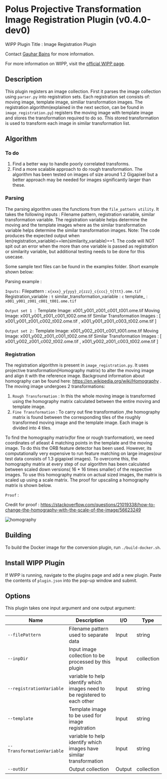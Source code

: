 # Polus Projective Transformation Image Registration Plugin (v0.4.0-dev0)

WIPP Plugin Title : Image Registration Plugin

Contact [Gauhar Bains](mailto:gauhar.bains@labshare.org) for more information.

For more information on WIPP, visit the [official WIPP page](https://isg.nist.gov/deepzoomweb/software/wipp).

## Description

This plugin registers an image collection. First it parses the image collection using `parser.py` into registration sets. Each registration set consists of: moving image, template image, similiar transformation images. The registration algorithm(explained in the next section, can be found in `image_registration.py`) registers the moving image with template image and stores the transformation required to do so. This stored transformation is used to transform each image in similar transformation list.

## Algorithm

### To do
1. Find a better way to handle poorly correlated transforms.
2. Find a more scalable approach to do rough transformation. The algorithm has been tested on images of size around 1.2 Gigapixel but a better approach may be needed for images significantly larger than these.

### Parsing
The parsing algorithm uses the functions from the `file_pattern utility`. It takes the following inputs : Filename pattern, registration variable, similar transformation variable. The registration variable helps determine the moving and the template images where as the similar transformation variable helps determine the similar transformation images. Note: The code produces the expected output when len(registration_variable)==len(similarity_variable)==1. The code will NOT spit out an error when the more than one variable is passed as registration or similarity variable, but additional testing needs to be done for this usecase.

Some sample text files can be found in the examples folder. Short example shown below:

Parsing example :

`Inputs:`
Filepattern :   `x{xxx}_y{yyy}_z{zzz}_c{ccc}_t{ttt}.ome.tif`
Registration_variable :  `t`
similar_transformation_variable : `c`
template_ :  `x001_y001_z001_c001_t001.ome.tif`

`Output set 1 :`
Template Image:  x001_y001_z001_c001_t001.ome.tif
Moving Image:  x001_y001_z001_c001_t002.ome.tif
Similar Transformation Images :   [ x001_y001_z001_c002_t002.ome.tif , x001_y001_z001_c003_t002.ome.tif ]

`Output set 2:`
Template Image:  x001_y002_z001_c001_t001.ome.tif
Moving Image:   x001_y002_z001_c001_t002.ome.tif
Similar Transformation Images :  [ x001_y002_z001_c002_t002.ome.tif , x001_y002_z001_c003_t002.ome.tif ]



### Registration
The registration algorithm is present in `image_registration.py`. It uses projective transformation(Homography matrix) to alter the moving image and align it with the reference image. Background information about homography can be found here: https://en.wikipedia.org/wiki/Homography .
The moving image undergoes 2 transformations:
1. `Rough Transformation` : In this the whole moving image is transformed using the homography matrix calculated between the entire moving and template image.
2. `Fine Transformation` : To carry out fine transformation ,the homography matrix is found between the corresponding tiles of the roughly transformed moving image and the template image. Each image is divided into 4 tiles.

To find the homography matrix(for fine or rough tranformation), we need coordinates of atleast 4 matching points in the template and the moving image. To do this the ORB feature detector has been used. However, its computationally very expensive to run feature matching on large images(our test data consists of 1.3 gigapixel images). To overcome this, the homography matrix at every step of our algorithm has been calculated between scaled down versions( 16 * 16 times smaller) of the respective images. To use this homography matrix on actual sized images, the matrix is scaled up using a scale matrix.  The proof for upscaling a homography matrix is shown below.

`Proof` :

Credit for proof : https://stackoverflow.com/questions/21019338/how-to-change-the-homography-with-the-scale-of-the-image/56623249

![homography](https://user-images.githubusercontent.com/48079888/78402511-b04d8200-75c8-11ea-9d22-cee13f3912db.gif)








## Building

To build the Docker image for the conversion plugin, run
`./build-docker.sh`.

## Install WIPP Plugin

If WIPP is running, navigate to the plugins page and add a new plugin. Paste the contents of `plugin.json` into the pop-up window and submit.

## Options

This plugin takes one input argument and one output argument:

| Name          | Description             | I/O    | Type   |
|---------------|-------------------------|--------|--------|
| `--filePattern` | Filename pattern used to separate data | Input | string |
| `--inpDir` | Input image collection to be processed by this plugin | Input | collection |
| `--registrationVariable` | variable to help identify which images need to be registered to each other | Input | string |
| `--template` | Template image to be used for image registration | Input | string |
| `--TransformationVariable` | variable to help identify which images have similar transformation | Input | string |
| `--outDir` | Output collection | Output | collection |
